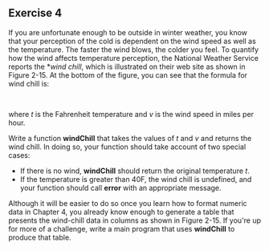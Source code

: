 Exercise 4
---------- 

If you are unfortunate enough to be outside in winter weather, you know that your perception of the cold is dependent on the wind speed as well as the temperature. The faster the wind blows, the colder you feel. To quantify how the wind affects temperature perception, the National Weather Service reports the **wind chill*, which is illustrated on their web site as shown in Figure 2-15. At the bottom of the figure, you can see that the formula for wind chill is:

<pre>

</pre>

where *t* is the Fahrenheit temperature and *v* is the wind speed in miles per hour.

Write a function **windChill** that takes the values of *t* and *v* and returns the wind chill. In doing so, your function should take account of two special cases:

* If there is no wind, **windChill** should return the original temperature *t*.
* If the temperature is greater than 40F, the wind chill is undefined, and your function should call **error** with an appropriate message.

Although it will be easier to do so once you learn how to format numeric data in Chapter 4, you already know enough to generate a table that presents the wind-chill data in columns as shown in Figure 2-15. If you're up for more of a challenge, write a main program that uses **windChill** to produce that table.